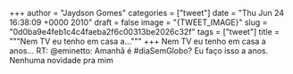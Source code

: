 
+++
author = "Jaydson Gomes"
categories = ["tweet"]
date = "Thu Jun 24 16:38:09 +0000 2010"
draft = false
image = "{TWEET_IMAGE}"
slug = "0d0ba9e4feb1c4c4faeba2f6c00313be2026c32f"
tags = ["tweet"]
title = """Nem TV eu tenho em casa a..."""
+++
Nem TV eu tenho em casa a anos... RT: @eminetto: Amanhã é #diaSemGlobo? Eu faço isso a anos. Nenhuma novidade pra mim
